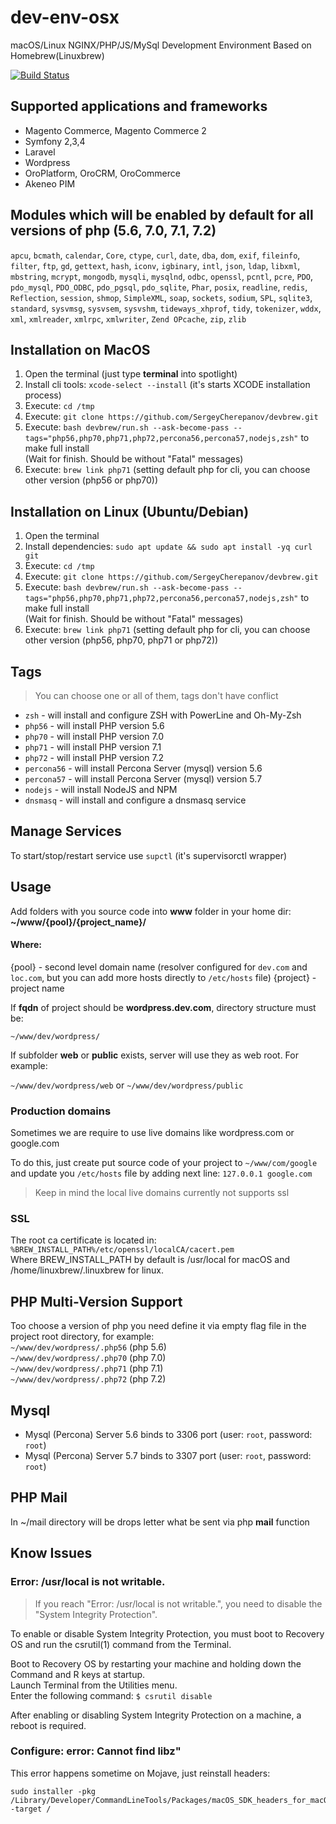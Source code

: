 # dev-env-osx
macOS/Linux NGINX/PHP/JS/MySql Development Environment Based on Homebrew(Linuxbrew)

[![Build Status](https://travis-ci.org/SergeyCherepanov/dev-env-osx.svg?branch=master)](https://travis-ci.org/SergeyCherepanov/dev-env-osx)

## Supported applications and frameworks
* Magento Commerce, Magento Commerce 2
* Symfony 2,3,4
* Laravel
* Wordpress
* OroPlatform, OroCRM, OroCommerce
* Akeneo PIM

## Modules which will be enabled by default for all versions of php (5.6, 7.0, 7.1, 7.2)
`apcu`, `bcmath`, `calendar`, `Core`, `ctype`, `curl`, `date`, `dba`, `dom`, `exif`, `fileinfo`, `filter`, `ftp`, `gd`, `gettext`, `hash`, `iconv`, `igbinary`, `intl`, `json`, `ldap`, `libxml`, `mbstring`, `mcrypt`, `mongodb`, `mysqli`, `mysqlnd`, `odbc`, `openssl`, `pcntl`, `pcre`, `PDO`, `pdo_mysql`, `PDO_ODBC`, `pdo_pgsql`, `pdo_sqlite`, `Phar`, `posix`, `readline`, `redis`, `Reflection`, `session`, `shmop`, `SimpleXML`, `soap`, `sockets`, `sodium`, `SPL`, `sqlite3`, `standard`, `sysvmsg`, `sysvsem`, `sysvshm`, `tideways_xhprof`, `tidy`, `tokenizer`, `wddx`, `xml`, `xmlreader`, `xmlrpc`, `xmlwriter`, `Zend OPcache`, `zip`, `zlib`

## Installation on MacOS
1. Open the terminal (just type **terminal** into spotlight)
2. Install cli tools: `xcode-select --install` (it's starts XCODE installation process)
3. Execute: `cd /tmp`
4. Execute: `git clone https://github.com/SergeyCherepanov/devbrew.git`
5. Execute: `bash devbrew/run.sh --ask-become-pass --tags="php56,php70,php71,php72,percona56,percona57,nodejs,zsh"` to make full install  
(Wait for finish. Should be without "Fatal" messages)
6. Execute: `brew link php71` (setting default php for cli, you can choose other version (php56 or php70))

## Installation on Linux (Ubuntu/Debian)
1. Open the terminal
2. Install dependencies: `sudo apt update && sudo apt install -yq curl git`
3. Execute: `cd /tmp`
4. Execute: `git clone https://github.com/SergeyCherepanov/devbrew.git`
5. Execute: `bash devbrew/run.sh --ask-become-pass --tags="php56,php70,php71,php72,percona56,percona57,nodejs,zsh"` to make full install  
(Wait for finish. Should be without "Fatal" messages)
7. Execute: `brew link php71` (setting default php for cli, you can choose other version (php56, php70, php71 or php72))

## Tags
> You can choose one or all of them, tags don't have conflict
*  `zsh` - will install and configure ZSH with PowerLine and Oh-My-Zsh  
*  `php56` - will install PHP version 5.6  
*  `php70` - will install PHP version 7.0  
*  `php71` - will install PHP version 7.1  
*  `php72` - will install PHP version 7.2  
*  `percona56` - will install Percona Server (mysql) version 5.6
*  `percona57` - will install Percona Server (mysql) version 5.7  
*  `nodejs` - will install NodeJS and NPM  
*  `dnsmasq` - will install and configure a dnsmasq service 

## Manage Services

To start/stop/restart service use `supctl` (it's supervisorctl wrapper)


## Usage
Add folders with you source code into **www** folder in your home dir: **~/www/{pool}/{project_name}/**

#### Where:  
{pool} - second level domain name (resolver configured for `dev.com` and `loc.com`, but you can add more hosts directly to `/etc/hosts` file)
{project} - project name  

If **fqdn** of project should be **wordpress.dev.com**, directory structure must be:

`~/www/dev/wordpress/`

If subfolder **web** or **public** exists, server will use they as web root. For example:    

`~/www/dev/wordpress/web` or  `~/www/dev/wordpress/public`  

### Production domains
Sometimes we are require to use live domains like wordpress.com or google.com  

To do this, just create put source code of your project to `~/www/com/google` and update you `/etc/hosts` file by adding next line: `127.0.0.1 google.com`  

> Keep in mind the local live domains currently not supports ssl

### SSL

The root ca certificate is located in: `%BREW_INSTALL_PATH%/etc/openssl/localCA/cacert.pem`  
Where BREW_INSTALL_PATH by default is /usr/local for macOS and /home/linuxbrew/.linuxbrew for linux.  

## PHP Multi-Version Support

Too choose a version of php you need define it via empty flag file in the project root directory, for example:  
`~/www/dev/wordpress/.php56` (php 5.6)  
`~/www/dev/wordpress/.php70` (php 7.0)  
`~/www/dev/wordpress/.php71` (php 7.1)  
`~/www/dev/wordpress/.php72` (php 7.2)  

## Mysql

* Mysql (Percona) Server 5.6 binds to 3306 port (user: `root`, password: `root`)  
* Mysql (Percona) Server 5.7 binds to 3307 port (user: `root`, password: `root`)  

## PHP Mail

In ~/mail directory will be drops letter what be sent via php **mail** function

## Know Issues

### Error: /usr/local is not writable.

> If you reach "Error: /usr/local is not writable.", you need to disable the "System Integrity Protection".  

To enable or disable System Integrity Protection, you must boot to Recovery OS and run the csrutil(1) command from the Terminal.  

Boot to Recovery OS by restarting your machine and holding down the Command and R keys at startup.  
Launch Terminal from the Utilities menu.  
Enter the following command: `$ csrutil disable`  

After enabling or disabling System Integrity Protection on a machine, a reboot is required.  

### Configure: error: Cannot find libz"
This error happens sometime on Mojave, just reinstall headers:
```
sudo installer -pkg /Library/Developer/CommandLineTools/Packages/macOS_SDK_headers_for_macOS_10.14.pkg -target /
```

